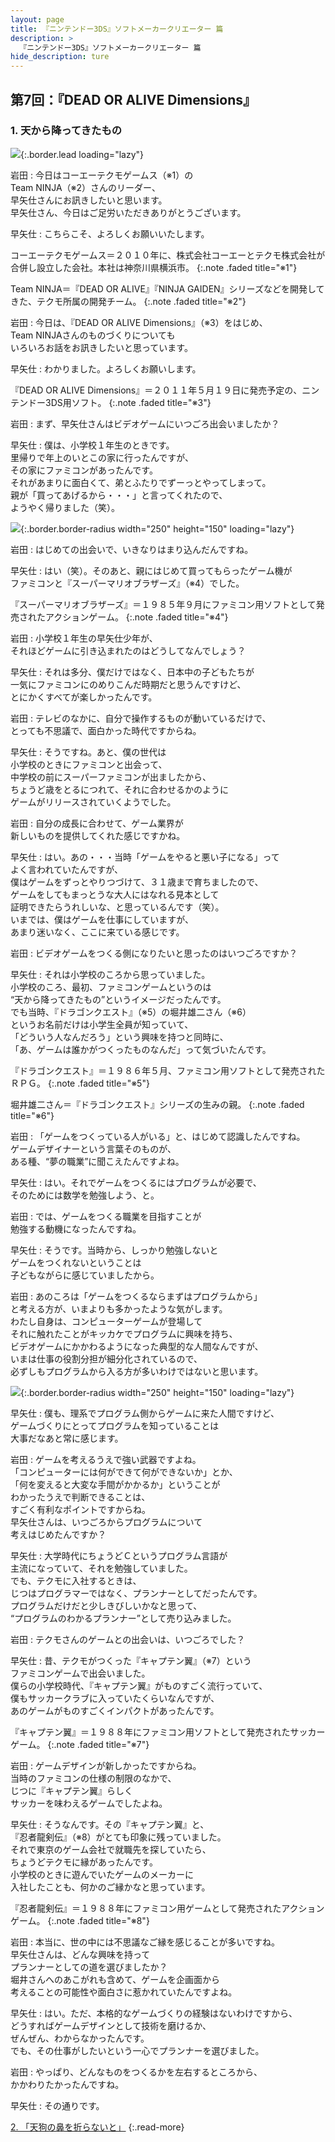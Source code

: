```yaml
---
layout: page
title: 『ニンテンドー3DS』ソフトメーカークリエーター 篇
description: >
  『ニンテンドー3DS』ソフトメーカークリエーター 篇
hide_description: ture
---
```


## 第7回：『DEAD OR ALIVE Dimensions』

### 1. 天から降ってきたもの

![](/interviews/jp/3ds/creators/vol1/img/mainvisual1.jpg){:.border.lead loading="lazy"}

岩田
: 今日はコーエーテクモゲームス（※1）の<br>Team NINJA（※2）さんのリーダー、<br>早矢仕さんにお訊きしたいと思います。<br>早矢仕さん、今日はご足労いただきありがとうございます。

早矢仕
: こちらこそ、よろしくお願いいたします。


コーエーテクモゲームス＝２０１０年に、株式会社コーエーとテクモ株式会社が合併し設立した会社。本社は神奈川県横浜市。
{:.note .faded title="※1"}


Team NINJA＝『DEAD OR ALIVE』『NINJA GAIDEN』シリーズなどを開発してきた、テクモ所属の開発チーム。
{:.note .faded title="※2"}

岩田
: 今日は、『DEAD OR ALIVE Dimensions』（※3）をはじめ、<br>Team NINJAさんのものづくりについても<br>いろいろお話をお訊きしたいと思っています。

早矢仕
: わかりました。よろしくお願いします。


『DEAD OR ALIVE Dimensions』＝２０１１年５月１９日に発売予定の、ニンテンドー3DS用ソフト。
{:.note .faded title="※3"}

岩田
: まず、早矢仕さんはビデオゲームにいつごろ出会いましたか？

早矢仕
: 僕は、小学校１年生のときです。<br>里帰りで年上のいとこの家に行ったんですが、<br>その家にファミコンがあったんです。<br>それがあまりに面白くて、弟とふたりでずーっとやってしまって。<br>親が「買ってあげるから・・・」と言ってくれたので、<br>ようやく帰りました（笑）。

![](/interviews/jp/3ds/creators/vol1/img/photo1.jpg){:.border.border-radius width="250" height="150"  loading="lazy"}

岩田
: はじめての出会いで、いきなりはまり込んだんですね。

早矢仕
: はい（笑）。そのあと、親にはじめて買ってもらったゲーム機が<br>ファミコンと『スーパーマリオブラザーズ』（※4）でした。


『スーパーマリオブラザーズ』＝１９８５年９月にファミコン用ソフトとして発売されたアクションゲーム。
{:.note .faded title="※4"}

岩田
: 小学校１年生の早矢仕少年が、<br>それほどゲームに引き込まれたのはどうしてなんでしょう？

早矢仕
: それは多分、僕だけではなく、日本中の子どもたちが<br>一気にファミコンにのめりこんだ時期だと思うんですけど、<br>とにかくすべてが楽しかったんです。

岩田
: テレビのなかに、自分で操作するものが動いているだけで、<br>とっても不思議で、面白かった時代ですからね。

早矢仕
: そうですね。あと、僕の世代は<br>小学校のときにファミコンと出会って、<br>中学校の前にスーパーファミコンが出ましたから、<br>ちょうど歳をとるにつれて、それに合わせるかのように<br>ゲームがリリースされていくようでした。

岩田
: 自分の成長に合わせて、ゲーム業界が<br>新しいものを提供してくれた感じですかね。

早矢仕
: はい。あの・・・当時「ゲームをやると悪い子になる」って<br>よく言われていたんですが、<br>僕はゲームをずっとやりつづけて、３１歳まで育ちましたので、<br>ゲームをしてもまっとうな大人にはなれる見本として<br>証明できたらうれしいな、と思っているんです（笑）。<br>いまでは、僕はゲームを仕事にしていますが、<br>あまり迷いなく、ここに来ている感じです。

岩田
: ビデオゲームをつくる側になりたいと思ったのはいつごろですか？

早矢仕
: それは小学校のころから思っていました。<br>小学校のころ、最初、ファミコンゲームというのは<br>“天から降ってきたもの”というイメージだったんです。<br>でも当時、『ドラゴンクエスト』（※5）の堀井雄二さん（※6）<br>というお名前だけは小学生全員が知っていて、<br>「どういう人なんだろう」という興味を持つと同時に、<br>「あ、ゲームは誰かがつくったものなんだ」って気づいたんです。


『ドラゴンクエスト』＝１９８６年５月、ファミコン用ソフトとして発売されたＲＰＧ。
{:.note .faded title="※5"}


堀井雄二さん＝『ドラゴンクエスト』シリーズの生みの親。
{:.note .faded title="※6"}

岩田
: 「ゲームをつくっている人がいる」と、はじめて認識したんですね。<br>ゲームデザイナーという言葉そのものが、<br>ある種、“夢の職業”に聞こえたんですよね。

早矢仕
: はい。それでゲームをつくるにはプログラムが必要で、<br>そのためには数学を勉強しよう、と。

岩田
: では、ゲームをつくる職業を目指すことが<br>勉強する動機になったんですね。

早矢仕
: そうです。当時から、しっかり勉強しないと<br>ゲームをつくれないということは<br>子どもながらに感じていましたから。

岩田
: あのころは「ゲームをつくるならまずはプログラムから」<br>と考える方が、いまよりも多かったような気がします。<br>わたし自身は、コンピューターゲームが登場して<br>それに触れたことがキッカケでプログラムに興味を持ち、<br>ビデオゲームにかかわるようになった典型的な人間なんですが、<br>いまは仕事の役割分担が細分化されているので、<br>必ずしもプログラムから入る方が多いわけではないと思います。

![](/interviews/jp/3ds/creators/vol1/img/photo2.jpg){:.border.border-radius width="250" height="150"  loading="lazy"}

早矢仕
: 僕も、理系でプログラム側からゲームに来た人間ですけど、<br>ゲームづくりにとってプログラムを知っていることは<br>大事だなあと常に感じます。

岩田
: ゲームを考えるうえで強い武器ですよね。<br>「コンピューターには何ができて何ができないか」とか、<br>「何を変えると大変な手間がかかるか」ということが<br>わかったうえで判断できることは、<br>すごく有利なポイントですからね。<br>早矢仕さんは、いつごろからプログラムについて<br>考えはじめたんですか？

早矢仕
: 大学時代にちょうどＣというプログラム言語が<br>主流になっていて、それを勉強していました。<br>でも、テクモに入社するときは、<br>じつはプログラマーではなく、プランナーとしてだったんです。<br>プログラムだけだと少しきびしいかなと思って、<br>“プログラムのわかるプランナー”として売り込みました。

岩田
: テクモさんのゲームとの出会いは、いつごろでした？

早矢仕
: 昔、テクモがつくった『キャプテン翼』（※7）という<br>ファミコンゲームで出会いました。<br>僕らの小学校時代、『キャプテン翼』がものすごく流行っていて、<br>僕もサッカークラブに入っていたくらいなんですが、<br>あのゲームがものすごくインパクトがあったんです。


『キャプテン翼』＝１９８８年にファミコン用ソフトとして発売されたサッカーゲーム。
{:.note .faded title="※7"}

岩田
: ゲームデザインが新しかったですからね。<br>当時のファミコンの仕様の制限のなかで、<br>じつに『キャプテン翼』らしく<br>サッカーを味わえるゲームでしたよね。

早矢仕
: そうなんです。その『キャプテン翼』と、<br>『忍者龍剣伝』（※8）がとても印象に残っていました。<br>それで東京のゲーム会社で就職先を探していたら、<br>ちょうどテクモに縁があったんです。<br>小学校のときに遊んでいたゲームのメーカーに<br>入社したことも、何かのご縁かなと思っています。


『忍者龍剣伝』＝１９８８年にファミコン用ゲームとして発売されたアクションゲーム。
{:.note .faded title="※8"}

岩田
: 本当に、世の中には不思議なご縁を感じることが多いですね。<br>早矢仕さんは、どんな興味を持って<br>プランナーとしての道を選びましたか？<br>堀井さんへのあこがれも含めて、ゲームを企画面から<br>考えることの可能性や面白さに惹かれていたんですよね。

早矢仕
: はい。ただ、本格的なゲームづくりの経験はないわけですから、<br>どうすればゲームデザインとして技術を磨けるか、<br>ぜんぜん、わからなかったんです。<br>でも、その仕事がしたいという一心でプランナーを選びました。

岩田
: やっぱり、どんなものをつくるかを左右するところから、<br>かかわりたかったんですね。

早矢仕
: その通りです。




[2. 「天狗の鼻を折らないと」](2.md)
{:.read-more}
